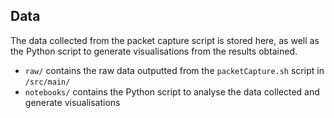 ## Data

The data collected from the packet capture script is stored here, as well as the Python script to generate visualisations from the results obtained.

* `raw/` contains the raw data outputted from the `packetCapture.sh` script in `/src/main/`
* `notebooks/` contains the Python script to analyse the data collected and generate visualisations
